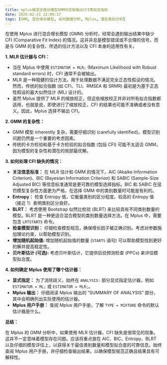 ```yaml
---
title: mplus做混合增长模型GMM时没有输出CFI等拟合指标
date: 2025-02-21 22:09:17
tags: [GMM, 混合增长模型, 纵向数据分析, Mplus, 潜在类别分析]
---
```




在使用 Mplus 进行混合增长模型 (GMM) 分析时，经常会遇到输出结果中缺少 CFI (Comparative Fit Index) 的情况。这并非总是模型错误或不合理的信号，而是与 GMM 的复杂性、所选的估计方法以及 CFI 本身的适用性有关。

<!-- more -->

**1. MLR 估计器与 CFI：**

*   当在 Mplus 中使用 `ESTIMATOR = MLR;` (Maximum Likelihood with Robust standard errors) 时，CFI 通常不会被输出。
*   MLR 是一种稳健的估计方法，用于处理数据不满足完全正态性假设的情况。 然而，传统的拟合指数 (如 CFI、TLI、RMSEA 和 SRMR) 最初是为基于正态性假设的最大似然估计 (ML) 设计的。
*   虽然 Mplus 提供了 MLR 的缩放校正，但这些缩放校正并非对所有拟合指数都适用，也就是说，即使进行了缩放校正，CFI 的结果也可能不准确或者没有意义。因此，Mplus 选择不输出 CFI。

**2. GMM 的复杂性：**

*   GMM 模型 inherently 复杂，需要仔细识别 (carefully identified)。模型识别问题仍然是一个重要的考虑因素。
*   传统的卡方检验和基于卡方检验的拟合指数 (包括 CFI) 可能不太适合 GMM，因为模型的复杂性和潜在的局部最优解。

**3. 如何处理 CFI 缺失的情况：**

*   **关注信息标准：** 在 MLR 估计和 GMM 的情况下，AIC (Akaike Information Criterion)、BIC (Bayesian Information Criterion) 和 SABIC (Sample-Size Adjusted BIC) 等信息标准通常是更可靠的模型选择指标。BIC 和 SABIC 在惩罚模型复杂性方面更为严格，在选择 GMM 中的类别数量时可能是有利的。
*   **Entropy：** 检查 Entropy 值，它衡量类别的区分程度。较高的 Entropy 值（接近 1）表明类别区分良好。
*   **BLRT：** 考虑使用 Bootstrap 似然比检验 (BLRT) 来比较具有不同类别数量的模型。BLRT 是一种更适合混合模型的类别数量选择方法。在 Mplus 中，需要包含 `LRTSTARTS` 命令。
*   **检查模型识别：** 仔细检查模型规范，确保增长因子被正确识别。考虑对参数施加理论约束，以帮助模型识别。
*   **增加随机起始值:** 增加随机起始值的数量 (`STARTS` 语句) 可以帮助模型找到更好的解并提高稳定性。
*   **贝叶斯估计 (可选):** 考虑贝叶斯估计，它提供后验预测检查 (PPCs) 来评估模型拟合度。

**4. 如何确定 Mplus 使用了哪个估计器：**

*   **显式指定：** 为了消除歧义，始终在 `ANALYSIS:` 部分显式指定估计器，例如 `ESTIMATOR = ML;` 或 `ESTIMATOR = MLR;`。
*   **Mplus 输出：** 仔细阅读 Mplus 输出的 “SUMMARY OF ANALYSIS” 部分，其中会明确列出实际使用的估计器。
*   **Mplus 用户手册：** 查阅 Mplus 用户手册，了解 `TYPE = MIXTURE` 命令的默认估计器是什么。

**总结：**

在 Mplus 的 GMM 分析中，如果使用 MLR 估计器，CFI 缺失是很常见的现象。这并不一定意味着模型存在问题。应该将重点放在 AIC、BIC、Entropy、BLRT 以及仔细的模型评估上，以获得关于最佳类别数量和模型拟合度的可靠信息。始终查阅 Mplus 用户手册，并仔细检查输出结果，以确保模型规范正确且结果具有可解释性。
